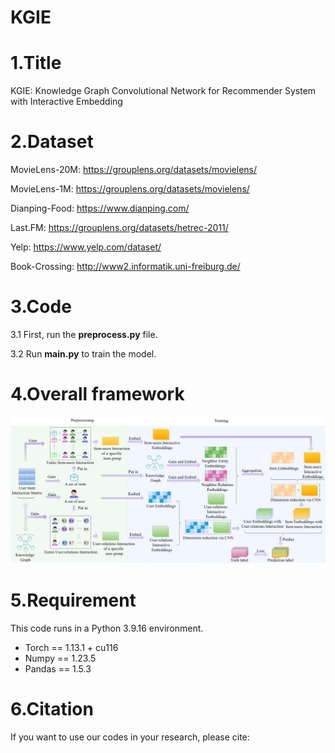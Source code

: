# KGIE

# 1.Title

KGIE: Knowledge Graph Convolutional Network for Recommender System with Interactive Embedding

# 2.Dataset

MovieLens-20M: https://grouplens.org/datasets/movielens/

MovieLens-1M: https://grouplens.org/datasets/movielens/

Dianping-Food: https://www.dianping.com/

Last.FM: https://grouplens.org/datasets/hetrec-2011/

Yelp: https://www.yelp.com/dataset/

Book-Crossing: http://www2.informatik.uni-freiburg.de/

# 3.Code

3.1 First, run the  __preprocess.py__ file.

3.2 Run __main.py__ to train the model.

# 4.Overall framework

![PNG](/Overall_Architecture.png)

# 5.Requirement

This code runs in a Python 3.9.16 environment.

* Torch == 1.13.1 + cu116
* Numpy == 1.23.5
* Pandas == 1.5.3

# 6.Citation

If you want to use our codes in your research, please cite:

```
```

